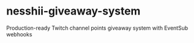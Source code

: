 # nesshii-giveaway-system
Production-ready Twitch channel points giveaway system with EventSub webhooks

